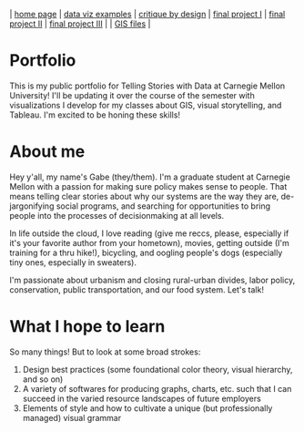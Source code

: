 | [home page](https://gabehafemann.github.io/dataviz/) | [data viz examples](dataviz-examples) | [critique by design](critique-by-design) | [final project I](final-project-part-one) | [final project II](final-project-part-two) | [final project III](final-project-part-three) | | [GIS files](GIS-Samples) |


# Portfolio
This is my public portfolio for Telling Stories with Data at Carnegie Mellon University! I'll be updating it over the course of the semester with visualizations I develop for my classes about GIS, visual storytelling, and Tableau. I'm excited to be honing these skills! 

# About me
Hey y'all, my name's Gabe (they/them). I'm a graduate student at Carnegie Mellon with a passion for making sure policy makes sense to people. That means telling clear stories about why our systems are the way they are, de-jargonifying social programs, and searching for opportunities to bring people into the processes of decisionmaking at all levels.

In life outside the cloud, I love reading (give me reccs, please, especially if it's your favorite author from your hometown), movies, getting outside (I'm training for a thru hike!), bicycling, and oogling people's dogs (especially tiny ones, especially in sweaters).

I'm passionate about urbanism and closing rural-urban divides, labor policy, conservation, public transportation, and our food system. Let's talk!




# What I hope to learn

So many things! But to look at some broad strokes:

1. Design best practices (some foundational color theory, visual hierarchy, and so on)
2. A variety of softwares for producing graphs, charts, etc. such that I can succeed in the varied resource landscapes of future employers
3. Elements of style and how to cultivate a unique (but professionally managed) visual grammar


